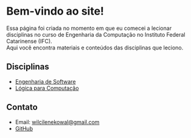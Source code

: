 # Bem-vindo ao site!

Essa página foi criada no momento em que eu comecei a lecionar disciplinas no curso de Engenharia da Computação no Instituto Federal Catarinense (IFC).  
Aqui você encontra materiais e conteúdos das disciplinas que leciono.

## Disciplinas
- [Engenharia de Software](disciplinas/engenhariadesoftware.md)
- [Lógica para Computação](disciplinas/logicaparacomputacao/index)

## Contato
- Email: wilcilenekowal@gmail.com
- [GitHub](https://github.com/wilcilene)
